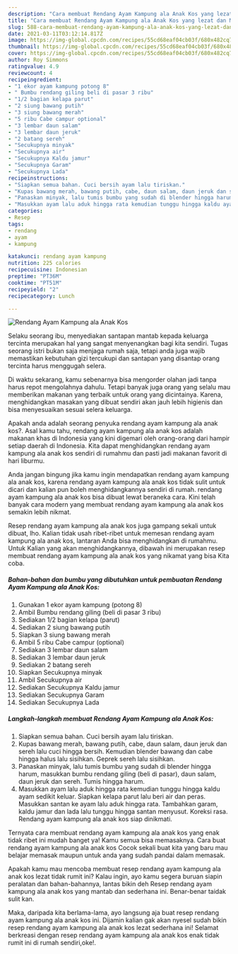 ```yaml
---
description: "Cara membuat Rendang Ayam Kampung ala Anak Kos yang lezat dan Mudah Dibuat"
title: "Cara membuat Rendang Ayam Kampung ala Anak Kos yang lezat dan Mudah Dibuat"
slug: 588-cara-membuat-rendang-ayam-kampung-ala-anak-kos-yang-lezat-dan-mudah-dibuat
date: 2021-03-11T03:12:14.817Z
image: https://img-global.cpcdn.com/recipes/55cd68eaf04cb03f/680x482cq70/rendang-ayam-kampung-ala-anak-kos-foto-resep-utama.jpg
thumbnail: https://img-global.cpcdn.com/recipes/55cd68eaf04cb03f/680x482cq70/rendang-ayam-kampung-ala-anak-kos-foto-resep-utama.jpg
cover: https://img-global.cpcdn.com/recipes/55cd68eaf04cb03f/680x482cq70/rendang-ayam-kampung-ala-anak-kos-foto-resep-utama.jpg
author: Roy Simmons
ratingvalue: 4.9
reviewcount: 4
recipeingredient:
- "1 ekor ayam kampung potong 8"
- " Bumbu rendang giling beli di pasar 3 ribu"
- "1/2 bagian kelapa parut"
- "2 siung bawang putih"
- "3 siung bawang merah"
- "5 ribu Cabe campur optional"
- "3 lembar daun salam"
- "3 lembar daun jeruk"
- "2 batang sereh"
- "Secukupnya minyak"
- "Secukupnya air"
- "Secukupnya Kaldu jamur"
- "Secukupnya Garam"
- "Secukupnya Lada"
recipeinstructions:
- "Siapkan semua bahan. Cuci bersih ayam lalu tiriskan."
- "Kupas bawang merah, bawang putih, cabe, daun salam, daun jeruk dan sereh lalu cuci hingga bersih. Kemudian blender bawang dan cabe hingga halus lalu sisihkan. Geprek sereh lalu sisihkan."
- "Panaskan minyak, lalu tumis bumbu yang sudah di blender hingga harum, masukkan bumbu rendang giling (beli di pasar), daun salam, daun jeruk dan sereh. Tumis hingga harum."
- "Masukkan ayam lalu aduk hingga rata kemudian tunggu hingga kaldu ayam sedikit keluar. Siapkan kelapa parut lalu beri air dan peras. Masukkan santan ke ayam lalu aduk hingga rata. Tambahkan garam, kaldu jamur dan lada lalu tunggu hingga santan menyusut. Koreksi rasa. Rendang ayam kampung ala anak kos siap dinikmati."
categories:
- Resep
tags:
- rendang
- ayam
- kampung

katakunci: rendang ayam kampung 
nutrition: 225 calories
recipecuisine: Indonesian
preptime: "PT36M"
cooktime: "PT51M"
recipeyield: "2"
recipecategory: Lunch

---
```



![Rendang Ayam Kampung ala Anak Kos](https://img-global.cpcdn.com/recipes/55cd68eaf04cb03f/680x482cq70/rendang-ayam-kampung-ala-anak-kos-foto-resep-utama.jpg)

Selaku seorang ibu, menyediakan santapan mantab kepada keluarga tercinta merupakan hal yang sangat menyenangkan bagi kita sendiri. Tugas seorang istri bukan saja menjaga rumah saja, tetapi anda juga wajib memastikan kebutuhan gizi tercukupi dan santapan yang disantap orang tercinta harus menggugah selera.

Di waktu  sekarang, kamu sebenarnya bisa mengorder olahan jadi tanpa harus repot mengolahnya dahulu. Tetapi banyak juga orang yang selalu mau memberikan makanan yang terbaik untuk orang yang dicintainya. Karena, menghidangkan masakan yang dibuat sendiri akan jauh lebih higienis dan bisa menyesuaikan sesuai selera keluarga. 



Apakah anda adalah seorang penyuka rendang ayam kampung ala anak kos?. Asal kamu tahu, rendang ayam kampung ala anak kos adalah makanan khas di Indonesia yang kini digemari oleh orang-orang dari hampir setiap daerah di Indonesia. Kita dapat menghidangkan rendang ayam kampung ala anak kos sendiri di rumahmu dan pasti jadi makanan favorit di hari liburmu.

Anda jangan bingung jika kamu ingin mendapatkan rendang ayam kampung ala anak kos, karena rendang ayam kampung ala anak kos tidak sulit untuk dicari dan kalian pun boleh menghidangkannya sendiri di rumah. rendang ayam kampung ala anak kos bisa dibuat lewat beraneka cara. Kini telah banyak cara modern yang membuat rendang ayam kampung ala anak kos semakin lebih nikmat.

Resep rendang ayam kampung ala anak kos juga gampang sekali untuk dibuat, lho. Kalian tidak usah ribet-ribet untuk memesan rendang ayam kampung ala anak kos, lantaran Anda bisa menghidangkan di rumahmu. Untuk Kalian yang akan menghidangkannya, dibawah ini merupakan resep membuat rendang ayam kampung ala anak kos yang nikamat yang bisa Kita coba.

<!--inarticleads1-->

##### Bahan-bahan dan bumbu yang dibutuhkan untuk pembuatan Rendang Ayam Kampung ala Anak Kos:

1. Gunakan 1 ekor ayam kampung (potong 8)
1. Ambil  Bumbu rendang giling (beli di pasar 3 ribu)
1. Sediakan 1/2 bagian kelapa (parut)
1. Sediakan 2 siung bawang putih
1. Siapkan 3 siung bawang merah
1. Ambil 5 ribu Cabe campur (optional)
1. Sediakan 3 lembar daun salam
1. Sediakan 3 lembar daun jeruk
1. Sediakan 2 batang sereh
1. Siapkan Secukupnya minyak
1. Ambil Secukupnya air
1. Sediakan Secukupnya Kaldu jamur
1. Sediakan Secukupnya Garam
1. Sediakan Secukupnya Lada




<!--inarticleads2-->

##### Langkah-langkah membuat Rendang Ayam Kampung ala Anak Kos:

1. Siapkan semua bahan. Cuci bersih ayam lalu tiriskan.
1. Kupas bawang merah, bawang putih, cabe, daun salam, daun jeruk dan sereh lalu cuci hingga bersih. Kemudian blender bawang dan cabe hingga halus lalu sisihkan. Geprek sereh lalu sisihkan.
1. Panaskan minyak, lalu tumis bumbu yang sudah di blender hingga harum, masukkan bumbu rendang giling (beli di pasar), daun salam, daun jeruk dan sereh. Tumis hingga harum.
1. Masukkan ayam lalu aduk hingga rata kemudian tunggu hingga kaldu ayam sedikit keluar. Siapkan kelapa parut lalu beri air dan peras. Masukkan santan ke ayam lalu aduk hingga rata. Tambahkan garam, kaldu jamur dan lada lalu tunggu hingga santan menyusut. Koreksi rasa. Rendang ayam kampung ala anak kos siap dinikmati.




Ternyata cara membuat rendang ayam kampung ala anak kos yang enak tidak ribet ini mudah banget ya! Kamu semua bisa memasaknya. Cara buat rendang ayam kampung ala anak kos Cocok sekali buat kita yang baru mau belajar memasak maupun untuk anda yang sudah pandai dalam memasak.

Apakah kamu mau mencoba membuat resep rendang ayam kampung ala anak kos lezat tidak rumit ini? Kalau ingin, ayo kamu segera buruan siapin peralatan dan bahan-bahannya, lantas bikin deh Resep rendang ayam kampung ala anak kos yang mantab dan sederhana ini. Benar-benar taidak sulit kan. 

Maka, daripada kita berlama-lama, ayo langsung aja buat resep rendang ayam kampung ala anak kos ini. Dijamin kalian gak akan nyesel sudah bikin resep rendang ayam kampung ala anak kos lezat sederhana ini! Selamat berkreasi dengan resep rendang ayam kampung ala anak kos enak tidak rumit ini di rumah sendiri,oke!.

